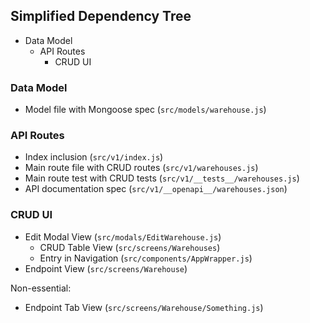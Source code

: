 ## Simplified Dependency Tree

- Data Model
  - API Routes
    - CRUD UI

### Data Model

- Model file with Mongoose spec (`src/models/warehouse.js`)

### API Routes

- Index inclusion (`src/v1/index.js`)
- Main route file with CRUD routes (`src/v1/warehouses.js`)
- Main route test with CRUD tests (`src/v1/__tests__/warehouses.js`)
- API documentation spec (`src/v1/__openapi__/warehouses.json`)

### CRUD UI

- Edit Modal View (`src/modals/EditWarehouse.js`)
  - CRUD Table View (`src/screens/Warehouses`)
  - Entry in Navigation (`src/components/AppWrapper.js`)
- Endpoint View (`src/screens/Warehouse`)

Non-essential:

- Endpoint Tab View (`src/screens/Warehouse/Something.js`)
